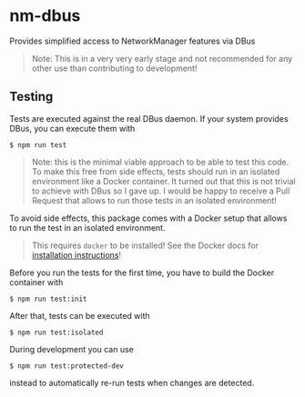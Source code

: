 # nm-dbus

Provides simplified access to NetworkManager features via DBus

> Note: This is in a very very early stage and not recommended for any other use than contributing to development!

## Testing

Tests are executed against the real DBus daemon. If your system provides DBus, you can execute them with

```
$ npm run test
```

> Note: this is the minimal viable approach to be able to test this code. To make this free from side effects, tests should run in an isolated environment like a Docker container. It turned out that this is not trivial to achieve with DBus so I gave up. I would be happy to receive a Pull Request that allows to run those tests in an isolated environment!

To avoid side effects, this package comes with a Docker setup that allows to run the test in an isolated environment.

> This requires `docker` to be installed! See the Docker docs for [installation instructions](https://docs.docker.com/get-docker/)!

Before you run the tests for the first time, you have to build the Docker container with

```
$ npm run test:init
```

After that, tests can be executed with

```
$ npm run test:isolated
```

During development you can use

```
$ npm run test:protected-dev
```

instead to automatically re-run tests when changes are detected.

